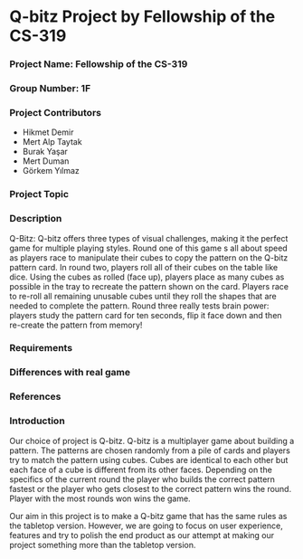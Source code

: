 # Q-bitz Project by Fellowship of the CS-319

### Project Name: Fellowship of the CS-319

### Group Number: 1F

### Project Contributors

  - Hikmet Demir
  - Mert Alp Taytak
  - Burak Yaşar
  - Mert Duman
  - Görkem Yılmaz

### Project Topic

### Description
Q-Bitz: Q-bitz offers three types of visual challenges, making it the perfect game for multiple playing styles. Round one of this game s all about speed as players race to manipulate their cubes to copy the pattern on the Q-bitz pattern card. In round two, players roll all of their cubes on the table like dice. Using the cubes as rolled (face up), players place as many cubes as possible in the tray to recreate the pattern shown on the card. Players race to re-roll all remaining unusable cubes until they roll the shapes that are needed to complete the pattern. Round three really tests brain power: players study the pattern card for ten seconds, flip it face down and then re-create the pattern from memory!
### Requirements

### Differences with real game

### References

### Introduction

Our choice of project is Q-bitz. Q-bitz is a multiplayer game about building a pattern. The patterns are chosen randomly from a pile of    cards and players try to match the pattern using cubes. Cubes are identical to each other but each face of a cube is different from its     other faces. Depending on the specifics of the current round the player who builds the correct pattern fastest or the player who gets       closest to the correct pattern wins the round. Player with the most rounds won wins the game.

Our aim in this project is to make a Q-bitz game that has the same rules as the tabletop version. However, we are going to focus on user  experience, features and try to polish the end product as our attempt at making our project something more than the tabletop version.
